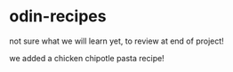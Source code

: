# odin-recipes

not sure what we will learn yet, to review at end of project!

we added a chicken chipotle pasta recipe!